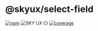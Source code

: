 # @skyux/select-field

[![npm](https://img.shields.io/npm/v/@skyux/select-field.svg)](https://www.npmjs.com/package/@skyux/select-field)
![SKY UX CI](https://github.com/blackbaud/skyux-assets/workflows/SKY%20UX%20CI/badge.svg)
[![coverage](https://codecov.io/gh/blackbaud/skyux-select-field/branch/master/graphs/badge.svg?branch=master)](https://codecov.io/gh/blackbaud/skyux-select-field/branch/master)
